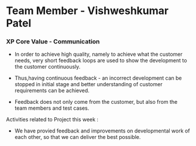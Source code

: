 
# Team Member - Vishweshkumar Patel

### XP Core Value - Communication

* In order to achieve high quality, namely to achieve what the customer needs, very short feedback loops are used to show the development to the customer continuously.

* Thus,having continuous feedback - an incorrect development can be stopped in initial stage and better understanding of customer requirements can be achieved.

* Feedback does not only come from the customer, but also from the team members and test cases.

Activities related to Project this week :

* We have provied feedback and improvements on developmental work of each other, so that we can deliver the best possible. 